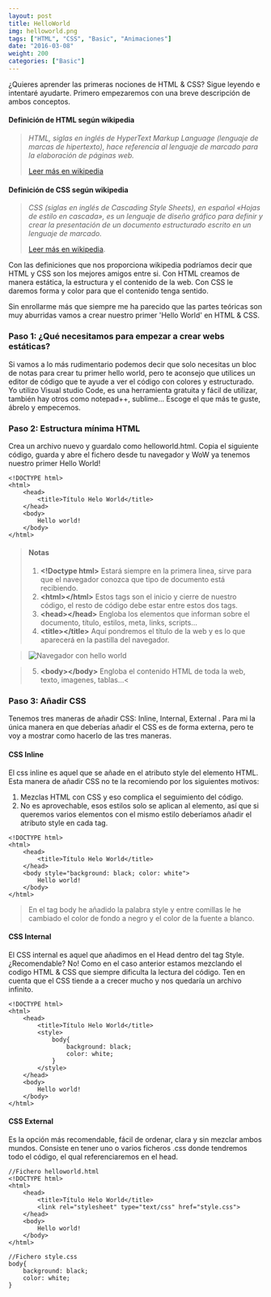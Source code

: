 ```yaml
---
layout: post
title: HelloWorld
img: helloworld.png
tags: ["HTML", "CSS", "Basic", "Animaciones"]
date: "2016-03-08"
weight: 200
categories: ["Basic"]
---
```


¿Quieres aprender las primeras nociones de HTML & CSS? Sigue leyendo e intentaré ayudarte.
Primero empezaremos con una breve descripción de ambos conceptos.

#### Definición de HTML según wikipedia
>_HTML, siglas en inglés de HyperText Markup Language (lenguaje de marcas de hipertexto), hace referencia al lenguaje de marcado para la elaboración de páginas web._
>
><a href="https://es.wikipedia.org/wiki/HTML" target="_blank">Leer más en wikipedia</a>

#### Definición de CSS según wikipedia
>_CSS (siglas en inglés de Cascading Style Sheets), en español «Hojas de estilo en cascada», es un lenguaje de diseño gráfico para definir y crear la presentación de un documento estructurado escrito en un lenguaje de marcado._
>
><a href="https://es.wikipedia.org/wiki/CSS" target="_blank">Leer más en wikipedia</a>.

Con las definiciones que nos proporciona wikipedia podríamos decir que HTML y CSS son los mejores amigos entre si. Con HTML creamos de manera estática, la estructura y el contenido de la web. Con CSS le daremos forma y color para que el contenido tenga sentido.

Sin enrollarme más que siempre me ha parecido que las partes teóricas son muy aburridas vamos a crear nuestro primer 'Hello World' en HTML & CSS.

### Paso 1: ¿Qué necesitamos para empezar a crear webs estáticas?

Si vamos a lo más rudimentario podemos decir que solo necesitas un bloc de notas para crear tu primer hello world, pero te aconsejo que utilices un editor de código que te ayude a ver el código con colores y estructurado. Yo utilizo Visual studio Code, es una herramienta gratuita y fácil de utilizar, también hay otros como notepad++, sublime... Escoge el que más te guste, ábrelo y empecemos.

### Paso 2: Estructura mínima HTML

Crea un archivo nuevo y guardalo como helloworld.html. Copia el siguiente código, guarda y abre el fichero desde tu navegador y WoW ya tenemos nuestro primer Hello World!

```
<!DOCTYPE html>
<html>
    <head>
        <title>Título Helo World</title>
    </head>
    <body>
        Hello world!
    </body>
</html>
```

>#### Notas
> 1. <strong>&lt;!Doctype html&gt;</strong> Estará siempre en la primera linea, sirve para que el navegador conozca que tipo de documento está recibiendo.
> 2. <strong>&lt;html&gt;&lt;/html&gt;</strong> Estos tags son el inicio y cierre de nuestro código, el resto de código debe estar entre estos dos tags.
> 3. <strong>&lt;head&gt;&lt;/head&gt;</strong>  Engloba los elementos que informan sobre el documento, título, estilos, meta, links, scripts...
> 4. <strong>&lt;title&gt;&lt;/title&gt;</strong> Aquí pondremos el título de la web y es lo que aparecerá en la pastilla del navegador.

> ![Navegador con hello world](/helloworld/helloworld.png)

> 5. <strong>&lt;body&gt;&lt;/body&gt;</strong> Engloba el contenido HTML de toda la web, texto, imagenes, tablas...&lt;

### Paso 3: Añadir CSS

Tenemos tres maneras de añadir CSS:  Inline, Internal, External . Para mi la única manera en que deberías añadir el CSS es de forma externa, pero te voy a mostrar como hacerlo de las tres maneras.

#### CSS Inline

El css inline es aquel que se añade en el atributo style del elemento HTML. Esta manera de añadir CSS no te la recomiendo por los siguientes motivos:
1. Mezclas HTML con CSS y eso complica el seguimiento del código.
2. No es aprovechable, esos estilos solo se aplican al elemento, así que si queremos varios elementos con el mismo estilo deberíamos añadir el atributo style en cada tag.

```
<!DOCTYPE html>
<html>
    <head>
        <title>Título Helo World</title>
    </head>
    <body style="background: black; color: white">
        Hello world!
    </body>
</html>
```
>En el tag body he añadido la palabra style y entre comillas le he cambiado el color de fondo a negro y el color de la fuente a blanco.

#### CSS Internal
El CSS internal es aquel que añadimos en el Head dentro del tag Style. ¿Recomendable? No! Como en el caso anterior estamos mezclando el codigo HTML & CSS que siempre dificulta la lectura del código. Ten en cuenta que el CSS tiende a a crecer mucho y nos quedaría un archivo infinito.

```
<!DOCTYPE html>
<html>
    <head>
        <title>Título Helo World</title>
        <style>
            body{
                background: black;
                color: white;
            }
        </style>
    </head>
    <body>
        Hello world!
    </body>
</html>
```

#### CSS External

Es la opción más recomendable, fácil de ordenar, clara y sin mezclar ambos mundos. Consiste en tener uno o varios ficheros .css donde tendremos todo el código, el qual referenciaremos en el head.

```
//Fichero helloworld.html
<!DOCTYPE html>
<html>
    <head>
        <title>Título Helo World</title>
        <link rel="stylesheet" type="text/css" href="style.css">
    </head>
    <body>
        Hello world!
    </body>
</html>
```
```
//Fichero style.css
body{
    background: black;
    color: white;
}
```